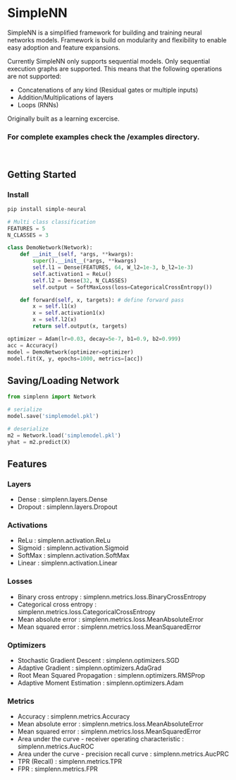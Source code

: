 # SimpleNN

SimpleNN is a simplified framework for building and training neural networks models. Framework is build on modularity and flexibility to enable easy adoption and feature expansions.

Currently SimpleNN only supports sequential models. Only sequential execution graphs are supported. This means that the following operations are not supported:

- Concatenations of any kind (Residual gates or multiple inputs)
- Addition/Multiplications of layers
- Loops (RNNs)

Originally built as a learning excercise.

### **For complete examples check the /examples directory.**

<br>

## Getting Started

### Install

```python
pip install simple-neural
```

```python
# Multi class classification
FEATURES = 5
N_CLASSES = 3

class DemoNetwork(Network):
    def __init__(self, *args, **kwargs):
        super().__init__(*args, **kwargs)
        self.l1 = Dense(FEATURES, 64, W_l2=1e-3, b_l2=1e-3)
        self.activation1 = ReLu()
        self.l2 = Dense(32, N_CLASSES)
        self.output = SoftMaxLoss(loss=CategoricalCrossEntropy())

    def forward(self, x, targets): # define forward pass
        x = self.l1(x)
        x = self.activation1(x)
        x = self.l2(x)
        return self.output(x, targets)

optimizer = Adam(lr=0.03, decay=5e-7, b1=0.9, b2=0.999)
acc = Accuracy()
model = DemoNetwork(optimizer=optimizer)
model.fit(X, y, epochs=1000, metrics=[acc])
```

## Saving/Loading Network

```python
from simplenn import Network

# serialize
model.save('simplemodel.pkl')

# deserialize
m2 = Network.load('simplemodel.pkl')
yhat = m2.predict(X)
```

## Features

### Layers

- Dense : simplenn.layers.Dense
- Dropout : simplenn.layers.Dropout

### Activations

- ReLu : simplenn.activation.ReLu
- Sigmoid : simplenn.activation.Sigmoid
- SoftMax : simplenn.activation.SoftMax
- Linear : simplenn.activation.Linear

### Losses

- Binary cross entropy : simplenn.metrics.loss.BinaryCrossEntropy
- Categorical cross entropy : simplenn.metrics.loss.CategoricalCrossEntropy
- Mean absolute error : simplenn.metrics.loss.MeanAbsoluteError
- Mean squared error : simplenn.metrics.loss.MeanSquaredError

### Optimizers

- Stochastic Gradient Descent : simplenn.optimizers.SGD
- Adaptive Gradient : simplenn.optimizers.AdaGrad
- Root Mean Squared Propagation : simplenn.optimizers.RMSProp
- Adaptive Moment Estimation : simplenn.optimizers.Adam

### Metrics

- Accuracy : simplenn.metrics.Accuracy
- Mean absolute error : simplenn.metrics.loss.MeanAbsoluteError
- Mean squared error : simplenn.metrics.loss.MeanSquaredError
- Area under the curve - receiver operating characteristic : simplenn.metrics.AucROC
- Area under the curve - precision recall curve : simplenn.metrics.AucPRC
- TPR (Recall) : simplenn.metrics.TPR
- FPR : simplenn.metrics.FPR
